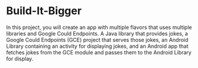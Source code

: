 # Build-It-Bigger
In this project, you will create an app with multiple flavors that uses multiple libraries and Google Could Endpoints. A Java library that provides jokes, a Google Could Endpoints (GCE) project that serves those jokes, an Android Library containing an activity for displaying jokes, and an Android app that fetches jokes from the GCE module and passes them to the Android Library for display.
